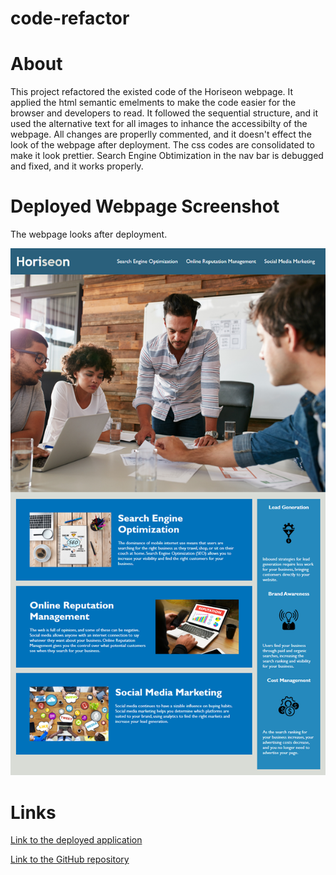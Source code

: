 # code-refactor

# About

This project refactored the existed code of the Horiseon webpage. It applied the html semantic emelments to make the code easier for the browser and developers to read. It followed the sequential structure, and it used the alternative text for all images to inhance the accessibilty of the webpage. All changes are properlly commented, and it doesn't effect the look of the webpage after deployment. The css codes are consolidated to make it look prettier. Search Engine Obtimization in the nav bar is debugged and fixed, and it works properly.

# Deployed Webpage Screenshot

The webpage looks after deployment.

![Horiseon webpage](assets/images/horiseon-webpage.png)

# Links

[Link to the deployed application](https://hekmatsalehi.github.io/code-refactor/)

[Link to the GitHub repository](https://github.com/hekmatsalehi/code-refactor.git)



